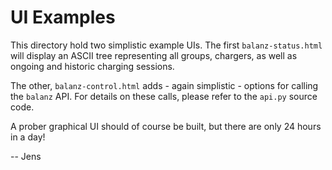 # UI Examples

This directory hold two simplistic example UIs. The first `balanz-status.html` will display an ASCII tree representing all groups, chargers,
as well as ongoing and historic charging sessions.

The other, `balanz-control.html` adds - again simplistic - options for calling the `balanz` API. For details on these calls, please refer
to the `api.py` source code.

A prober graphical UI should of course be built, but there are only 24 hours in a day!

-- Jens
